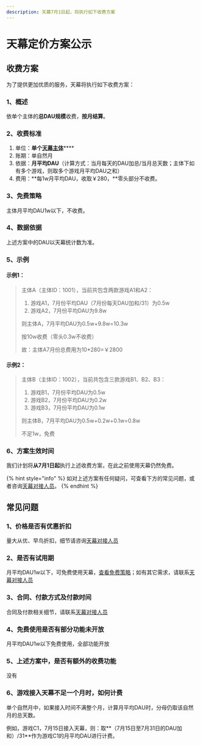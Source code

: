 ```yaml
---
description: 天幕7月1日起，将执行如下收费方案
---
```


# 天幕定价方案公示

## 收费方案

为了提供更加优质的服务，天幕将执行如下收费方案：

### 1、概述

依单个主体的**总DAU规模**收费，**按月结算**。

### 2、收费标准

1. 单位：**单个**[**天幕主体**](./#2-zhu-ti)\*\*\*\*
2. 账期：单自然月
3. 依据：**月平均DAU**（计算方式：当月每天的DAU加总/当月总天数；主体下如有多个游戏，则取多个游戏月平均DAU之和）
4. 费用：**每1w月平均DAU，收取￥280，**零头部分不收费。

### 3、免费策略

主体月平均DAU1w以下，不收费。

### 4、数据依据

上述方案中的DAU以天幕统计数为准。

### 5、示例

#### 示例1：

> 主体A（主体ID：1001），当前共包含两款游戏A1和A2：
>
> 1. 游戏A1，7月份平均DAU（7月份每天DAU加和/31）为0.5w
> 2. 游戏A2，7月份平均DAU为9.8w
>
> 则主体A，7月平均DAU为0.5w+9.8w=10.3w
>
> 按10w收费（零头0.3w不收费）
>
> 故：主体A7月份总费用为10\*280=￥2800

#### 示例2：

> 主体B（主体ID：1002），当前共包含三款游戏B1、B2、B3：
>
> 1. 游戏B1，7月份平均DAU为0.5w
> 2. 游戏B2，7月份平均DAU为0.2w
> 3. 游戏B3，7月份平均DAU为0.1w
>
> 则主体B，7月平均DAU为0.5w+0.2w+0.1w=0.8w
>
> 不足1w，免费

### 6、方案生效时间

我们计划将**从7月1日起**执行上述收费方案，在此之前使用天幕仍然免费。

{% hint style="info" %}
如对上述方案有任何疑问，可查看下方的常见问题，或者咨询[天幕对接人员](contact.md#chan-pin-shi-yong-ji-shu-zhi-chi)。
{% endhint %}

## 常见问题

### 1、价格是否有优惠折扣

量大从优、早鸟折扣，细节请咨询[天幕对接人员](contact.md#ji-shu-zhi-chi)

### 2、是否有试用期

月平均DAU1w以下，可免费使用天幕，[查看免费策略](price.md#3-mian-fei-ce-lve)；如有其它需求，请联系[天幕对接人员](contact.md#ji-shu-zhi-chi)

### 3、合同、付款方式及付款时间

合同及付款相关细节，请联系[天幕对接人员](contact.md#ji-shu-zhi-chi)

### 4、免费使用是否有部分功能未开放

月平均DAU1w以下免费使用，全部功能开放

### 5、上述方案中，是否有额外的收费功能

没有

### 6、游戏接入天幕不足一个月时，如何计费

单个自然月中，如果接入时间不满整个月，计算月平均DAU时，分母仍取该自然月的总天数。

例如，游戏C1，7月15日接入天幕，则：取**（7月15日至7月31日的DAU加和）/31**作为游戏C1的月平均DAU进行计费。





